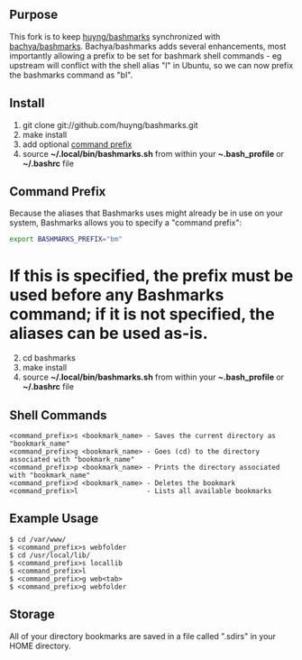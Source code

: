 ## Purpose

This fork is to keep [huyng/bashmarks](https://github.com/huyng/bashmarks "bashmarks") synchronized with [bachya/bashmarks](https://github.com/bachya/bashmarks). Bachya/bashmarks adds several enhancements, most importantly allowing a prefix to be set for bashmark shell commands - eg upstream will conflict with the shell alias "l" in Ubuntu, so we can now prefix the bashmarks command as "bl".

## Install

1. git clone git://github.com/huyng/bashmarks.git
2. make install
3. add optional [command prefix](#command-prefix)
4. source **~/.local/bin/bashmarks.sh** from within your **~.bash\_profile** or **~/.bashrc** file

## Command Prefix

Because the aliases that Bashmarks uses might already be in use on your system, Bashmarks allows you
to specify a "command prefix":

```bash
export BASHMARKS_PREFIX="bm"
```

If this is specified, the prefix must be used before any Bashmarks command; if it is not specified,
the aliases can be used as-is.
=======
2. cd bashmarks
3. make install
4. source **~/.local/bin/bashmarks.sh** from within your **~.bash\_profile** or **~/.bashrc** file

## Shell Commands

    <command_prefix>s <bookmark_name> - Saves the current directory as "bookmark_name"
    <command_prefix>g <bookmark_name> - Goes (cd) to the directory associated with "bookmark_name"
    <command_prefix>p <bookmark_name> - Prints the directory associated with "bookmark_name"
    <command_prefix>d <bookmark_name> - Deletes the bookmark
    <command_prefix>l                 - Lists all available bookmarks
    
## Example Usage

    $ cd /var/www/
    $ <command_prefix>s webfolder
    $ cd /usr/local/lib/
    $ <command_prefix>s locallib
    $ <command_prefix>l
    $ <command_prefix>g web<tab>
    $ <command_prefix>g webfolder

## Storage
    
All of your directory bookmarks are saved in a file called ".sdirs" in your HOME directory.

